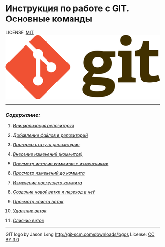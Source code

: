 # **Инструкция по работе с GIT.  Основные команды**

LICENSE: [MIT](license.md)
![](./assets/Git-logo.svg)

---
### ***Содержание:***
1. [*Инициализация репозитория*](/init.md) 

2. [*Добавление файлов в репозиторий*](/add.md)

3. [*Проверка статуса репозитория*](/status.md)

4. [*Внесение изменений (коммитов)*](/commit.md)

5. [*Просмотр истории коммитов с изменениями*](/log.md)

6. [*Просмотр изменений до коммита*](/diff.md)

7. [*Изменение последнего коммита*](/amend.md)

8. [*Создание новой ветки и переход в неё*](/branch.md)

9. [*Просмотр списка веток*](/branchlist.md)

10. [*Удаление веток*](/deletebranch.md)

11. [*Слияние веток*](/merge.md)

---
GIT logo by Jason Long http://git-scm.com/downloads/logos
License: [CC BY 3.0](https://creativecommons.org/licenses/by/3.0/)